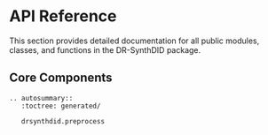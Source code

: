 # API Reference

This section provides detailed documentation for all public modules, classes, and functions in the DR-SynthDID package.

## Core Components

```{eval-rst}
.. autosummary::
   :toctree: generated/

   drsynthdid.preprocess
```
